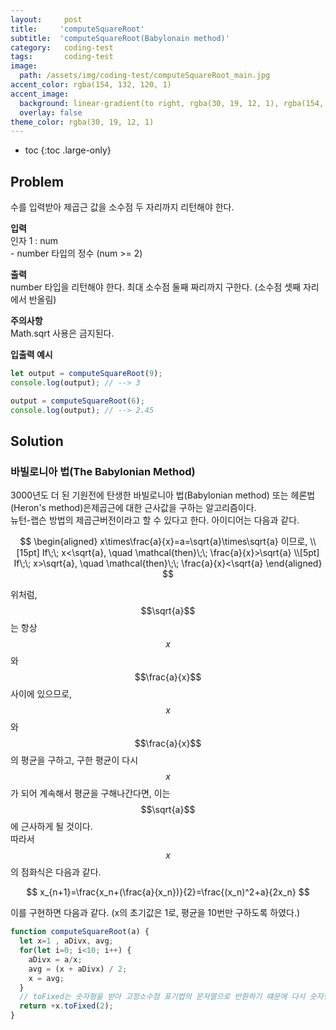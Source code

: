 ```yaml
---
layout:     post
title:     'computeSquareRoot'
subtitle:  'computeSquareRoot(Babylonain method)'
category:   coding-test
tags:       coding-test
image: 
  path: /assets/img/coding-test/computeSquareRoot_main.jpg
accent_color: rgba(154, 132, 120, 1)
accent_image:
  background: linear-gradient(to right, rgba(30, 19, 12, 1), rgba(154, 132, 120, 1))
  overlay: false
theme_color: rgba(30, 19, 12, 1)
---
```


* toc
{:toc .large-only}

## Problem

수를 입력받아 제곱근 값을 소수점 두 자리까지 리턴해야 한다.


**입력** <br>
인자 1 : num <br>
\- number 타입의 정수 (num >= 2)


**출력** <br>
number 타입을 리턴해야 한다.
최대 소수점 둘째 짜리까지 구한다. (소수점 셋째 자리에서 반올림)

**주의사항** <br>
Math.sqrt 사용은 금지된다.


**입출력 예시**
~~~js
let output = computeSquareRoot(9);
console.log(output); // --> 3

output = computeSquareRoot(6);
console.log(output); // --> 2.45
~~~

## Solution

### 바빌로니아 법(The Babylonian Method)

 3000년도 더 된 기원전에 탄생한 바빌로니아 법(Babylonian method) 또는 헤론법(Heron's method)은제곱근에 대한 근사값을 구하는 알고리즘이다.<br> 
뉴턴-랩슨 방법의 제곱근버전이라고 할 수 있다고 한다. 아이디어는 다음과 같다.

$$
\begin{aligned}
x\times\frac{a}{x}=a=\sqrt{a}\times\sqrt{a} 이므로, \\[15pt]
If\;\; x<\sqrt{a}, \quad \mathcal{then}\;\;  \frac{a}{x}>\sqrt{a} \\[5pt]
If\;\; x>\sqrt{a}, \quad \mathcal{then}\;\;  \frac{a}{x}<\sqrt{a}
\end{aligned}
$$ 

위처럼, $$\sqrt{a}$$는 항상 $$x$$와 $$\frac{a}{x}$$ 사이에 있으므로, <br>
$$x$$와 $$\frac{a}{x}$$의 평균을 구하고, 구한 평균이 다시 $$x$$가 되어 계속해서 평균을 구해나간다면, 이는 $$\sqrt{a}$$에 근사하게 될 것이다.<br>
따라서 $$x$$의 점화식은 다음과 같다.

$$
x_{n+1}=\frac{x_n+(\frac{a}{x_n})}{2}=\frac{(x_n)^2+a}{2x_n}
$$ 

이를 구현하면 다음과 같다. (x의 초기값은 1로, 평균을 10번만 구하도록 하였다.)

~~~js
function computeSquareRoot(a) { 
  let x=1 , aDivx, avg; 
  for(let i=0; i<10; i++) { 
    aDivx = a/x;
    avg = (x + aDivx) / 2; 
    x = avg;
  } 
  // toFixed는 숫자형을 받아 고정소수점 표기법의 문자열으로 반환하기 떄문에 다시 숫자형으로 바꿔주어야한다. (단항연산자+ 사용)
  return +x.toFixed(2); 
}
~~~